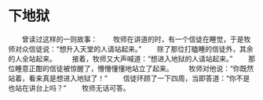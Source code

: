 # 下地狱
　　曾读过这样的一则故事： 
　　牧师在讲道的时，有一个信徒在睡觉，于是牧师对众信徒说：“想升入天堂的人请站起来。” 
　　除了那位打瞌睡的信徒外，其余的人全站起来。 
　　接着，牧师又大声喊道：“想进入地狱的人请站起来。” 
　　那位睡意正酣的信徒被惊醒了，懵懵懂懂地站立了起来。 
　　牧师对他说：“你既然站着，看来真是想进入地狱了！” 
　　信徒环顾了一下四周，当即答道：“你不是也站在讲台上吗？” 
　　牧师无话可答。
 